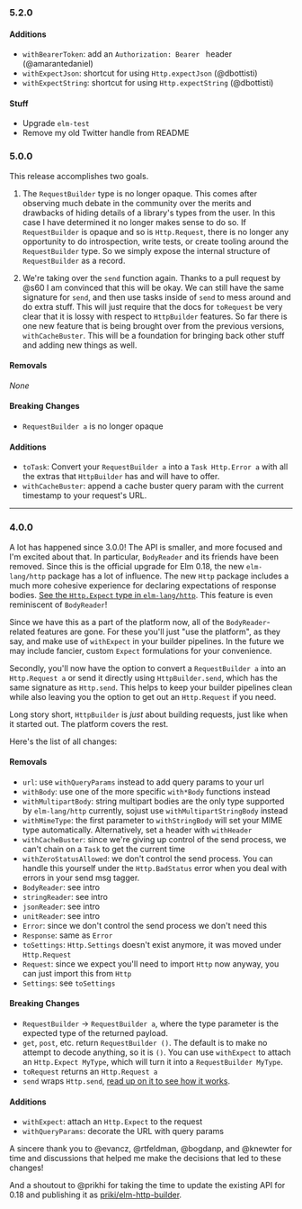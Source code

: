 ### 5.2.0

#### Additions

- `withBearerToken`: add an `Authorization: Bearer ` header (@amarantedaniel)
- `withExpectJson`: shortcut for using `Http.expectJson` (@dbottisti)
- `withExpectString`: shortcut for using `Http.expectString` (@dbottisti)

#### Stuff

- Upgrade `elm-test`
- Remove my old Twitter handle from README

### 5.0.0

This release accomplishes two goals.

1. The `RequestBuilder` type is no longer opaque. This comes after observing
much debate in the community over the merits and drawbacks of hiding details of
a library's types from the user. In this case I have determined it no longer
makes sense to do so. If `RequestBuilder` is opaque and so is `Http.Request`,
there is no longer any opportunity to do introspection, write tests, or create
tooling around the `RequestBuilder` type. So we simply expose the internal
structure of `RequestBuilder` as a record.

2. We're taking over the `send` function again. Thanks to a pull request by @s60
I am convinced that this will be okay. We can still have the same signature for
`send`, and then use tasks inside of `send` to mess around and do extra stuff.
This will just require that the docs for `toRequest` be very clear that it is
lossy with respect to `HttpBuilder` features. So far there is one new feature
that is being brought over from the previous versions, `withCacheBuster`. This
will be a foundation for bringing back other stuff and adding new things as
well.

#### Removals

_None_

#### Breaking Changes

- `RequestBuilder a` is no longer opaque

#### Additions

- `toTask`: Convert your `RequestBuilder a` into a `Task Http.Error a` with all
the extras that `HttpBuilder` has and will have to offer.
- `withCacheBuster`: append a cache buster query param with the current
timestamp to your request's URL.

---

### 4.0.0

A lot has happened since 3.0.0! The API is smaller, and more focused and I'm
excited about that. In particular, `BodyReader` and its friends have been
removed. Since this is the official upgrade for Elm 0.18, the new
`elm-lang/http` package has a lot of influence. The new `Http` package includes
a much more cohesive experience for declaring expectations of response bodies.
[See the `Http.Expect` type in `elm-lang/http`](http://package.elm-lang.org/packages/elm-lang/http/1.0.0/Http#Expect).
This feature is even reminiscent of `BodyReader`!

Since we have this as a part of the platform now, all of the `BodyReader`-
related features are gone. For these you'll just "use the platform", as they
say, and make use of `withExpect` in your builder pipelines. In the future
we may include fancier, custom `Expect` formulations for your convenience.

Secondly, you'll now have the option to convert a `RequestBuilder a` into an
`Http.Request a` or send it directly using `HttpBuilder.send`, which has the
same signature as `Http.send`. This helps to keep your builder pipelines clean
while also leaving you the option to get out an `Http.Request` if you need.

Long story short, `HttpBuilder` is _just_ about building requests, just like
when it started out. The platform covers the rest.

Here's the list of all changes:

#### Removals
- `url`: use `withQueryParams` instead to add query params to your url
- `withBody`: use one of the more specific `with*Body` functions instead
- `withMultipartBody`: string multipart bodies are the only type supported by
  `elm-lang/http` currently, sojust use `withMultipartStringBody` instead
- `withMimeType`: the first parameter to `withStringBody` will set your MIME
  type automatically. Alternatively, set a header with `withHeader`
- `withCacheBuster`: since we're giving up control of the send process, we can't
  chain on a `Task` to get the current time
- `withZeroStatusAllowed`: we don't control the send process. You can handle
  this yourself under the `Http.BadStatus` error when you deal with errors in
  your send msg tagger.
- `BodyReader`: see intro
- `stringReader`: see intro
- `jsonReader`: see intro
- `unitReader`: see intro
- `Error`: since we don't control the send process we don't need this
- `Response`: same as `Error`
- `toSettings`: `Http.Settings` doesn't exist anymore, it was moved under
  `Http.Request`
- `Request`: since we expect you'll need to import `Http` now anyway, you can
  just import this from `Http`
- `Settings`: see `toSettings`


#### Breaking Changes
- `RequestBuilder` -> `RequestBuilder a`, where the type parameter is the
  expected type of the returned payload.
- `get`, `post`, etc. return `RequestBuilder ()`. The default is to make no
  attempt to decode anything, so it is `()`. You can use `withExpect` to attach
  an `Http.Expect MyType`, which will turn it into a `RequestBuilder MyType`.
- `toRequest` returns an `Http.Request a`
- `send` wraps `Http.send`, [read up on it to see how it works](http://package.elm-lang.org/packages/elm-lang/http/1.0.0/Http#send).


#### Additions
- `withExpect`: attach an `Http.Expect` to the request
- `withQueryParams`: decorate the URL with query params

A sincere thank you to @evancz, @rtfeldman, @bogdanp, and @knewter for time and
discussions that helped me make the decisions that led to these changes!

And a shoutout to @prikhi for taking the time to update the existing API for
0.18 and publishing it as [priki/elm-http-builder](http://package.elm-lang.org/packages/prikhi/elm-http-builder/latest).
